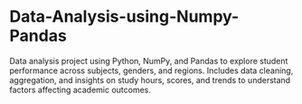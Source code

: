 # Data-Analysis-using-Numpy-Pandas
Data analysis project using Python, NumPy, and Pandas to explore student performance across subjects, genders, and regions. Includes data cleaning, aggregation, and insights on study hours, scores, and trends to understand factors affecting academic outcomes.
